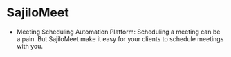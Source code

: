 # SajiloMeet
- Meeting Scheduling Automation Platform: Scheduling a meeting can be a pain. But SajiloMeet make it easy for your clients to schedule meetings with you.
